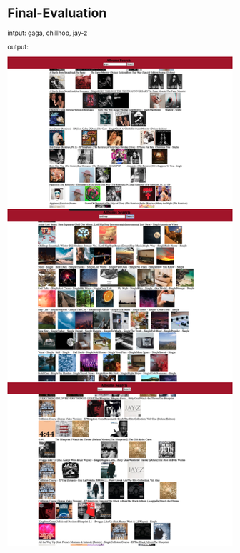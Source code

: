 # Final-Evaluation


intput: gaga, chillhop, jay-z

output:

![Test Image 1](/result01.png)
![Test Image 1](/result02.png)
![Test Image 1](/result03.png)
